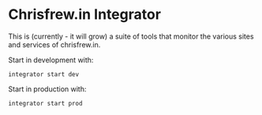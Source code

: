 # Chrisfrew.in Integrator

This is (currently - it will grow) a suite of tools that monitor the various sites and services of chrisfrew.in.

Start in development with:

`integrator start dev`

Start in production with:

`integrator start prod`